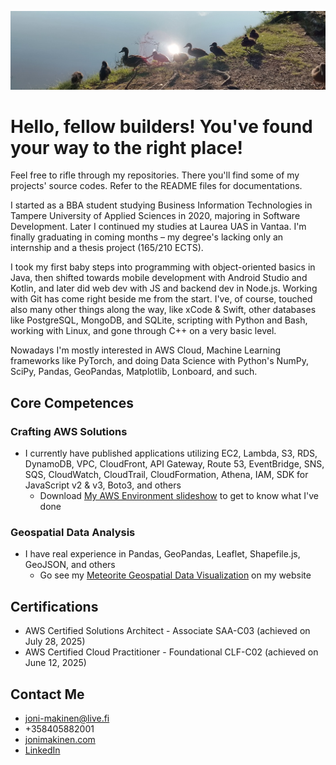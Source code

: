 ![](common-ducks.jpeg?raw=true)

# Hello, fellow builders! You've found your way to the right place!

Feel free to rifle through my repositories. There you'll find some of my projects' source codes. Refer to the README files for documentations.

I started as a BBA student studying Business Information Technologies in Tampere University of Applied Sciences in 2020, majoring in Software Development. Later I continued my studies at Laurea UAS in Vantaa. I'm finally graduating in coming months – my degree's lacking only an internship and a thesis project (165/210 ECTS).

I took my first baby steps into programming with object-oriented basics in Java, then shifted towards mobile development with Android Studio and Kotlin, and later did web dev with JS and backend dev in Node.js. Working with Git has come right beside me from the start. I've, of course, touched also many other things along the way, like xCode & Swift, other databases like PostgreSQL, MongoDB, and SQLite, scripting with Python and Bash, working with Linux, and gone through C++ on a very basic level.

Nowadays I'm mostly interested in AWS Cloud, Machine Learning frameworks like PyTorch, and doing Data Science with Python's NumPy, SciPy, Pandas, GeoPandas, Matplotlib, Lonboard, and such.

## Core Competences
### Crafting AWS Solutions
- I currently have published applications utilizing EC2, Lambda, S3, RDS, DynamoDB, VPC, CloudFront, API Gateway, Route 53, EventBridge, SNS, SQS, CloudWatch, CloudTrail, CloudFormation, Athena, IAM, SDK for JavaScript v2 & v3, Boto3, and others
  - Download [My AWS Environment slideshow](https://my-aws-environment.s3.eu-north-1.amazonaws.com/my-aws-environment.pptx) to get to know what I've done
### Geospatial Data Analysis
- I have real experience in Pandas, GeoPandas, Leaflet, Shapefile.js, GeoJSON, and others
  - Go see my [Meteorite Geospatial Data Visualization](https://www.jonimakinen.com/mywork/meteorites-en.html) on my website

## Certifications
- AWS Certified Solutions Architect - Associate SAA-C03 (achieved on July 28, 2025)
- AWS Certified Cloud Practitioner - Foundational CLF-C02 (achieved on June 12, 2025)

## Contact Me
- joni-makinen@live.fi
- +358405882001
- [jonimakinen.com](https://jonimakinen.com)
- [LinkedIn](https://www.linkedin.com/in/joni-daniel-makinen/)
